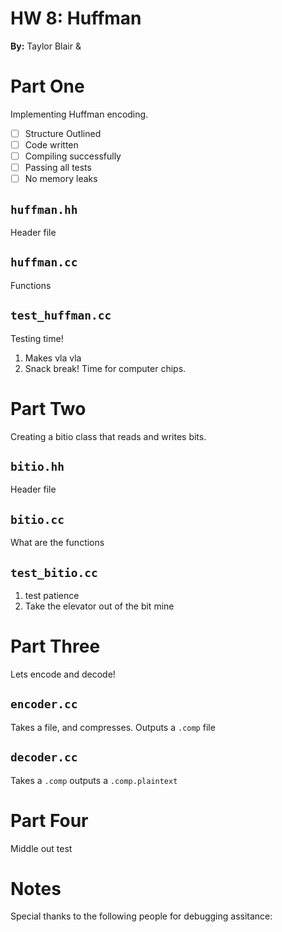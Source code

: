 # HW 8: Huffman

**By:** Taylor Blair & 

# Part One

Implementing Huffman encoding.

- [ ] Structure Outlined
- [ ] Code written
- [ ] Compiling successfully
- [ ] Passing all tests
- [ ] No memory leaks

## `huffman.hh`

Header file

## `huffman.cc`

Functions

## `test_huffman.cc`

Testing time!

1. Makes vla vla
2. Snack break! Time for computer chips.

# Part Two

Creating a bitio class that reads and writes bits. 

## `bitio.hh`

Header file

## `bitio.cc`

What are the functions


## `test_bitio.cc`

1. test patience
2. Take the elevator out of the bit mine

# Part Three

Lets encode and decode!

## `encoder.cc`

Takes a file, and compresses. Outputs a `.comp` file

## `decoder.cc`

Takes a `.comp` outputs a `.comp.plaintext`


# Part Four

Middle out test



# Notes

Special thanks to the following people for debugging assitance:

